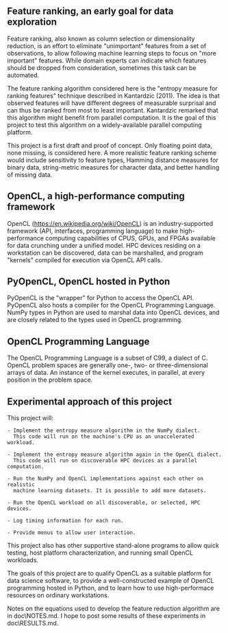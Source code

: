 
## Feature ranking, an early goal for data exploration

Feature ranking, also known as column selection or dimensionality reduction,
is an effort to eliminate "unimportant" features from a set of observations, to 
allow following machine learning steps to focus on "more important" features. 
While domain experts can indicate which features should be dropped from 
consideration, sometimes this task can be automated.

The feature ranking algorithm considered here is the "entropy measure 
for ranking features" technique described in Kantardzic (2011). The idea is that 
observed features will have different degrees of measurable surprisal and can 
thus be ranked from most to least important. Kantardzic remarked that this 
algorithm might benefit from parallel computation. It is the goal of this project 
to test this algorithm on a widely-available parallel computing platform.

This project is a first draft and proof of concept. Only floating point data, 
none missing, is considered here. A more realistic feature ranking scheme would 
include sensitivity to feature types, Hamming distance measures for binary data, 
string-metric measures for character data, and better handling of missing data.

## OpenCL, a high-performance computing framework

OpenCL (https://en.wikipedia.org/wiki/OpenCL) is an industry-supported 
framework (API, interfaces, programming language) to make high-performance 
computing capabilities of CPUS, GPUs, and FPGAs available for data crunching 
under a unified model. HPC devices residing on a workstation can be discovered, 
data can be marshalled, and program "kernels" compiled for execution via OpenCL 
API calls.

## PyOpenCL, OpenCL hosted in Python

PyOpenCL is the "wrapper" for Python to access the OpenCL API. PyOpenCL also 
hosts a compiler for the OpenCL Programming Language. NumPy types in Python 
are used to marshal data into OpenCL devices, and are closely related to the 
types used in OpenCL programming.

## OpenCL Programming Language

The OpenCL Programming Language is a subset of C99, a dialect of C. OpenCL 
problem spaces are generally one-, two- or three-dimensional arrays of data. An 
instance of the kernel executes, in parallel, at every position in the problem 
space.

## Experimental approach of this project

This project will:

    - Implement the entropy measure algorithm in the NumPy dialect.
      This code will run on the machine's CPU as an unaccelerated workload.

    - Implement the entropy measure algorithm again in the OpenCL dialect.
      This code will run on discoverable HPC devices as a parallel computation. 

    - Run the NumPy and OpenCL implementations against each other on realistic 
      machine learning datasets. It is possible to add more datasets.

    - Run the OpenCL workload on all discoverable, or selected, HPC devices.

    - Log timing information for each run.

    - Provide menus to allow user interaction.

This project also has other supportive stand-alone programs to allow quick
testing, host platform characterization, and running small OpenCL workloads. 

The goals of this project are to qualify OpenCL as a suitable platform for data 
science software, to provide a well-constructed example of OpenCL programming 
hosted in Python, and to learn how to use high-performace resources on ordinary 
workstations.

Notes on the equations used to develop the feature reduction algorithm are in
doc\NOTES.md. I hope to post some results of these experiments in doc\RESULTS.md.
